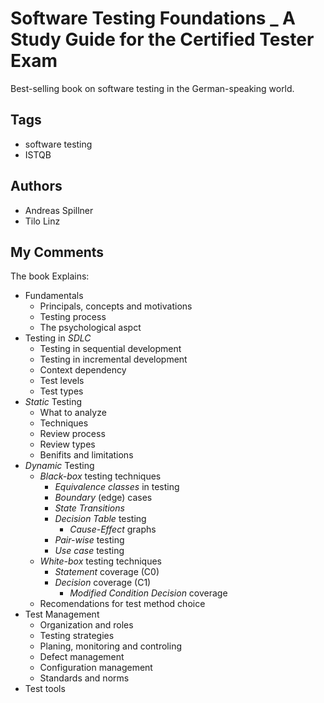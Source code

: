 # Software Testing Foundations _ A Study Guide for the Certified Tester Exam
Best-selling book on software testing in the German-speaking world.

## Tags
- software testing
- ISTQB

## Authors

- Andreas Spillner
- Tilo Linz

## My Comments
The book Explains:
- Fundamentals
  - Principals, concepts and motivations
  - Testing process
  - The psychological aspct
- Testing in _SDLC_
  - Testing in sequential development
  - Testing in incremental development
  - Context dependency
  - Test levels
  - Test types
- _Static_ Testing
  - What to analyze
  - Techniques
  - Review process
  - Review types
  - Benifits and limitations
- _Dynamic_ Testing
  - _Black-box_ testing techniques
    - _Equivalence classes_ in testing
    - _Boundary_ (edge) cases
    - _State Transitions_
    - _Decision Table_ testing
      - _Cause-Effect_ graphs
    - _Pair-wise_ testing
    - _Use case_ testing
  - _White-box_ testing techniques
    - _Statement_ coverage (C0)
    - _Decision_ coverage (C1)
      - _Modified Condition Decision_ coverage
  - Recomendations for test method choice
- Test Management
  - Organization and roles
  - Testing strategies
  - Planing, monitoring and controling
  - Defect management
  - Configuration management
  - Standards and norms
- Test tools
